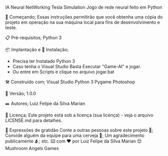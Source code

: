 IA Neural NetWorking Tesla Simulation
Jogo de rede neural feito em Python 

🚀 Começando;
Essas instruções permitirão que você obtenha uma cópia do projeto em operação na sua máquina local para fins de desenvolvimento e teste.

📋 Pré-requisitos;
Python 3

📦 Implantação e 🔧 Instalação;
* Precisa ter Instalado Python 3
* Caso tenha o Visual Studio Basta Executar "Game-AI" e jogar.
* Ou entre em Scripts e clique no arquivo jogar.bat

🛠️ Construído com;
Visual Studio
Python 3
Pygame
Photoshop

📌 Versão;
1.0.0

✒️ Autores;
Luiz Felipe da Silva Marian

📄 Licença;
Este projeto está sob a licença (sua licença) - veja o arquivo LICENSE.md para detalhes.

🎁 Expressões de gratidão
Conte a outras pessoas sobre este projeto 📢;
Convide alguém da equipe para uma cerveja 🍺;
Um agradecimento publicamente 🫂;
etc.
⌨️ com ❤️ por Luiz Felipe da Silva Marian 😊
Mushroom Angels Games

